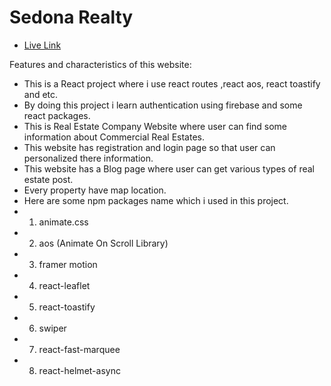 # Sedona Realty


- [Live Link](https://real-estate-with-react.netlify.app/)

Features and characteristics of this website:

- This is a React project where i use react routes ,react aos, react toastify and etc.
- By doing this project i learn authentication using firebase and some react packages.
- This is Real Estate Company Website where user can find some information about Commercial Real Estates.
- This website has registration and login page so that user can personalized there information.
- This website has a Blog page where user can get various types of real estate post.
- Every property have map location.
- Here are some npm packages name which i used in this project.
- 1. animate.css
- 2. aos (Animate On Scroll Library)
- 3. framer motion
- 4. react-leaflet
- 5. react-toastify
- 6. swiper
- 7. react-fast-marquee
- 8. react-helmet-async
